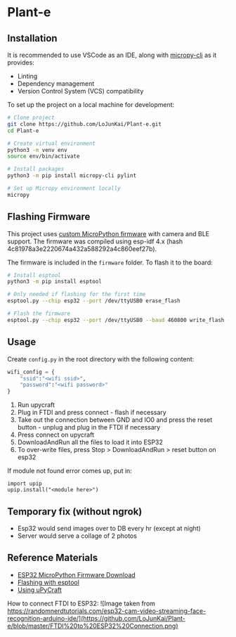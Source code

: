 # Plant-e

## Installation

It is recommended to use VSCode as an IDE, along with [micropy-cli](https://github.com/BradenM/micropy-cli) as it provides:

* Linting
* Dependency management
* Version Control System (VCS) compatibility

To set up the project on a local machine for development:

```bash
# Clone project
git clone https://github.com/LoJunKai/Plant-e.git
cd Plant-e

# Create virtual environment
python3 -m venv env
source env/bin/activate

# Install packages
python3 -m pip install micropy-cli pylint

# Set up Micropy environment locally
micropy
```

## Flashing Firmware

This project uses [custom MicroPython firmware](https://github.com/melvinkokxw/micropython) with camera and BLE support. The firmware was compiled using esp-idf 4.x (hash 4c81978a3e2220674a432a588292a4c860eef27b).

The firmware is included in the `firmware` folder. To flash it to the board:

```bash
# Install esptool
python3 -m pip install esptool

# Only needed if flashing for the first time
esptool.py --chip esp32 --port /dev/ttyUSB0 erase_flash

# Flash the firmware
esptool.py --chip esp32 --port /dev/ttyUSB0 --baud 460800 write_flash -z 0x1000 micropython_3a9d948_esp32_idf4.x_ble_camera.bin
```

## Usage

Create `config.py` in the root directory with the following content:

```python
wifi_config = {
    "ssid":"<wifi ssid>",
    "password":"<wifi password>"
}
```

1. Run upycraft
2. Plug in FTDI and press connect - flash if necessary
3. Take out the connection between GND and IO0 and press the reset button - unplug and plug in the FTDI if necessary
4. Press connect on upycraft
5. DownloadAndRun all the files to load it into ESP32
6. To over-write files, press Stop > DownloadAndRun > reset button on esp32

If module not found error comes up, put in:

    import upip
    upip.install("<module here>")

## Temporary fix (without ngrok)

- Esp32 would send images over to DB every hr (except at night)
- Server would serve a collage of 2 photos

## Reference Materials

- [ESP32 MicroPython Firmware Download](https://micropython.org/download/esp32/)
- [Flashing with esptool](https://randomnerdtutorials.com/flashing-micropython-firmware-esptool-py-esp32-esp8266/)
- [Using uPyCraft](https://randomnerdtutorials.com/getting-started-micropython-esp32-esp8266/)

How to connect FTDI to ESP32:
![Image taken from https://randomnerdtutorials.com/esp32-cam-video-streaming-face-recognition-arduino-ide/](https://github.com/LoJunKai/Plant-e/blob/master/FTDI%20to%20ESP32%20Connection.png)
